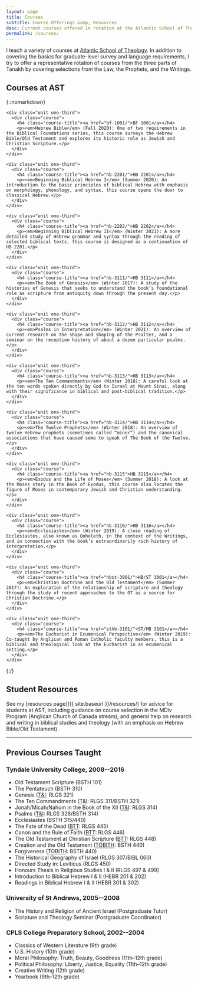 ```yaml
---
layout: page
title: Courses
subtitle: Course Offerings &amp; Resources
desc: Current courses offered in rotation at the Atlantic School of Theology.
permalink: /courses/
---
```


I teach a variety of courses at [Atlantic School of Theology](http://www.astheology.ns.ca/).
In addition to covering the basics for graduate-level survey and
language requirements, I try to offer a representative rotation of
courses from the three parts of Tanakh by covering selections from the
Law, the Prophets, and the Writings.

## Courses at AST

{::nomarkdown}
<div class="courses">

  <div class="grid no-gutters">

    <div class="unit one-third">
      <div class="course">
        <h4 class="course-title"><a href="bf-1001/">BF 1001</a></h4>
        <p><em>Hebrew Bible</em> (Fall 2020): One of two requirements in the Biblical Foundations series, this course surveys the Hebrew Bible/Old Testament and explores its historic role as Jewish and Christian Scripture.</p>
      </div>
    </div>

    <div class="unit one-third">
      <div class="course">
        <h4 class="course-title"><a href="hb-2201/">HB 2201</a></h4>
        <p><em>Beginning Biblical Hebrew I</em> (Summer 2020): An introduction to the basic principles of biblical Hebrew with emphasis on morphology, phonology, and syntax, this course opens the door to classical Hebrew.</p>
      </div>
    </div>

    <div class="unit one-third">
      <div class="course">
        <h4 class="course-title"><a href="hb-2202/">HB 2202</a></h4>
        <p><em>Beginning Biblical Hebrew II</em> (Winter 2021): A more detailed study of Hebrew grammar and syntax through the reading of selected biblical texts, this course is designed as a continuation of HB 2201.</p>
      </div>
    </div>

  </div><!-- grid -->

  <div class="grid no-gutters">

    <div class="unit one-third">
      <div class="course">
        <h4 class="course-title"><a href="hb-3111/">HB 3111</a></h4>
        <p><em>The Book of Genesis</em> (Winter 2017): A study of the histories of Genesis that seeks to understand the book’s foundational role as scripture from antiquity down through the present day.</p>
      </div>
    </div>

    <div class="unit one-third">
      <div class="course">
        <h4 class="course-title"><a href="hb-3112/">HB 3112</a></h4>
        <p><em>Psalms in Interpretation</em> (Winter 2021): An overview of current research on the shape and shaping of the Psalter, and a seminar on the reception history of about a dozen particular psalms.</p>
      </div>
    </div>

    <div class="unit one-third">
      <div class="course">
        <h4 class="course-title"><a href="hb-3113/">HB 3113</a></h4>
        <p><em>The Ten Commandments</em> (Winter 2018): A careful look at the ten words spoken directly by God to Israel at Mount Sinai, along with their significance in biblical and post-biblical tradition.</p>
      </div>
    </div>

  </div><!-- grid -->

  <div class="grid no-gutters">

    <div class="unit one-third">
      <div class="course">
        <h4 class="course-title"><a href="hb-3114/">HB 3114</a></h4>
        <p><em>The Twelve Prophets</em> (Winter 2018): An overview of twelve Hebrew prophets (sometimes called “minor”) and the canonical associations that have caused some to speak of The Book of the Twelve.</p>
      </div>
    </div>

    <div class="unit one-third">
      <div class="course">
        <h4 class="course-title"><a href="hb-3115">HB 3115</a></h4>
        <p><em>Exodus and the Life of Moses</em> (Summer 2018): A look at the Moses story in the Book of Exodus, this course also locates the figure of Moses in contemporary Jewish and Christian understanding.</p>
      </div>
    </div>

    <div class="unit one-third">
      <div class="course">
        <h4 class="course-title"><a href="hb-3116/">HB 3116</a></h4>
        <p><em>Ecclesiastes</em> (Winter 2019): A close reading of Ecclesiastes, also known as Qoheleth, in the context of the Writings, and in connection with the book’s extraordinarily rich history of interpretation.</p>
      </div>
    </div>

  </div><!-- grid -->

  <div class="grid no-gutters">

    <div class="unit one-third">
      <div class="course">
        <h4 class="course-title"><a href="hbst-3001/">HB/ST 3001</a></h4>
        <p><em>Christian Doctrine and the Old Testament</em> (Summer 2017): An exploration of the relationship of scripture and theology through the study of recent approaches to the OT as a source for Christian Doctrine.</p>
      </div>
    </div>

    <div class="unit one-third">
      <div class="course">
        <h4 class="course-title"><a href="sthb-3101/">ST/HB 3101</a></h4>
        <p><em>The Eucharist in Ecumenical Perspective</em> (Winter 2019): Co-taught by Anglican and Roman Catholic faculty members, this is a biblical and theological look at the Eucharist in an ecumenical setting.</p>
      </div>
    </div>

  </div><!-- grid -->

</div>
{:/}

## Student Resources

See my [resources page]({{ site.baseurl }}/resources/) for advice for
students at AST, including guidance on course selection in the MDiv
Program (Anglican Church of Canada stream), and general help on research
and writing in biblical studies and theology (with an emphasis on Hebrew
Bible/Old Testament).

---

## Previous Courses Taught

### Tyndale University College, 2008--2016

- Old Testament Scripture (BSTH 101)
- The Pentateuch (BSTH 310)
- Genesis (<abbr title="Text &amp; Interpretation">T&amp;I</abbr>: RLGS 321)
- The Ten Commandments (<abbr title="Text &amp; Interpretation">T&amp;I</abbr>: RLGS 311/BSTH 321)
- Jonah/Micah/Nahum in the Book of the XII (<abbr title="Text &amp; Interpretation">T&amp;I</abbr>: RLGS 314)
- Psalms (<abbr title="Text &amp; Interpretation">T&amp;I</abbr>: RLGS 326/BSTH 314)
- Ecclesiastes (BSTH 315/440)
- The Fate of the Dead (<abbr title="Biblical Theological Themes">BTT</abbr>: RLGS 445)
- Canon and the Rule of Faith (<abbr title="Biblical Theological Themes">BTT</abbr>: RLGS 446)
- The Old Testament at Christian Scripture (<abbr title="Biblical Theological Themes">BTT</abbr>: RLGS 448)
- Creation and the Old Testament (<abbr title="Topics in Biblical Theology">TOBITH</abbr>: BSTH 440)
- Forgiveness (<abbr title="Topics in Biblical Theology">TOBITH</abbr>: BSTH 440)
- The Historical Geography of Israel (RLGS 307/BIBL 060)
- Directed Study in: Leviticus (RLGS 450)
- Honours Thesis in Religious Studies I &amp; II (RLGS 497 &amp; 499)
- Introduction to Biblical Hebrew I &amp; II (HEBR 201 &amp; 202)
- Readings in Biblical Hebrew I &amp; II (HEBR 301 &amp; 302)

### University of St Andrews, 2005--2008

- The History and Religion of Ancient Israel (Postgraduate Tutor)
- Scripture and Theology Seminar (Postgraduate Coordinator)

### CPLS College Preparatory School, 2002--2004

- Classics of Western Literature (9th grade)
- U.S. History (10th grade)
- Moral Philosophy: Truth, Beauty, Goodness (11th&ndash;12th grade)
- Political Philosophy: Liberty, Justice, Equality (11th&ndash;12th grade)
- Creative Writing (12th grade)
- Yearbook (9th&ndash;12th grade)
